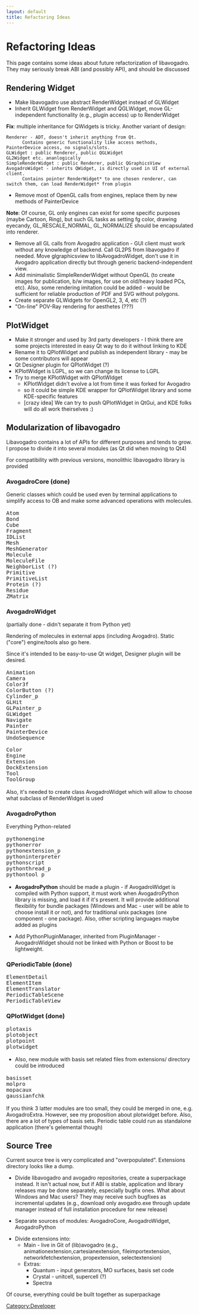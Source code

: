 ```yaml
---
layout: default
title: Refactoring Ideas
---
```


# Refactoring Ideas

This page contains some ideas about future refactorization of libavogadro. They may seriously break ABI (and possibly API), and should be discussed

Rendering Widget
----------------

-   Make libavogadro use abstract RenderWidget instead of GLWidget
-   Inherit GLWidget from RenderWidget and QGLWidget, move GL-independent functionality (e.g., plugin access) up to RenderWidget

**Fix**: multiple inheritance for QWidgets is tricky. Another variant of design:

    Renderer - ADT, doesn't inherit anything from Qt.
          Contains generic functionality like access methods, PainterDevice access, no signals/slots.
    GLWidget : public Renderer, public QGLWidget
    GL2Widget etc. ananlogically
    SimpleRenderWidget : public Renderer, public QGraphicsView
    AvogadroWidget - inherits QWidget, is directly used in UI of external client. 
          Contains pointer RenderWidget* to one chosen renderer, can switch them, can load RenderWidget* from plugin

-   Remove most of OpenGL calls from engines, replace them by new methods of PainterDevice

**Note**: Of course, GL only engines can exist for some specific purposes (maybe Cartoon, Ring), but such GL tasks as setting fg color, drawing eyecandy, GL\_RESCALE\_NORMAL, GL\_NORMALIZE should be encapsulated into renderer.

-   Remove all GL calls from Avogadro application - GUI client must work without any knowledge of backend. Call GL2PS from libavogadro if needed. Move glgraphicsview to libAvogadroWidget, don't use it in Avogadro application directly but through generic backend-independent view.
-   Add minimalistic SimpleRenderWidget without OpenGL (to create images for publication, b/w images, for use on old/heavy loaded PCs, etc). Also, some rendering imitation could be added - would be sufficient for reliable production of PDF and SVG without polygons.
-   Create separate GLWidgets for OpenGL2, 3, 4, etc (?)
-   "On-line" POV-Ray rendering for aesthetes (???)

PlotWidget
----------

-   Make it stronger and used by 3rd party developers - I think there are some projects interested in easy Qt way to do it without linking to KDE
-   Rename it to QPlotWidget and publish as independent library - may be some contributors will appear
-   Qt Designer plugin for QPlotWidget (?)
-   KPlotWidget is LGPL, so we can change its license to LGPL
-   Try to merge KPlotWidget with QPlotWIdget
    -   KPlotWidget didn't evolve a lot from time it was forked for Avogadro
    -   so it could be simple KDE wrapper for QPlotWidget library and some KDE-specific features
    -   [crazy idea] We can try to push QPlotWidget in QtGui, and KDE folks will do all work theirselves :)

Modularization of libavogadro
-----------------------------

Libavogadro contains a lot of APIs for different purposes and tends to grow. I propose to divide it into several modules (as Qt did when moving to Qt4)

For compatibility with previous versions, monolithic libavogadro library is provided

### **AvogadroCore** (done)

Generic classes which could be used even by terminal applications to simplify access to OB and make some advanced operations with molecules. <big>

    Atom
    Bond
    Cube
    Fragment
    IDList
    Mesh
    MeshGenerator
    Molecule
    MoleculeFile
    NeighborList (?)
    Primitive
    PrimitiveList
    Protein (?)
    Residue
    ZMatrix 

</big>

### **AvogadroWidget**

(partially done - didn't separate it from Python yet)

Rendering of molecules in external apps (including Avogadro). Static ("core") engine/tools also go here.

Since it's intended to be easy-to-use Qt widget, Designer plugin will be desired. <big>

    Animation
    Camera
    Color3f
    ColorButton (?)
    Cylinder_p
    GLHit
    GLPainter_p
    GLWidget
    Navigate
    Painter
    PainterDevice
    UndoSequence

    Color
    Engine
    Extension
    DockExtension
    Tool
    ToolGroup

</big>

Also, it's needed to create class AvogadroWidget which will allow to choose what subclass of RenderWidget is used

### **AvogadroPython**

Everything Python-related <big>

    pythonengine
    pythonerror
    pythonextension_p
    pythoninterpreter
    pythonscript
    pythonthread_p
    pythontool_p

</big>

-   **AvogadroPython** should be made a plugin - if AvogadroWidget is compiled with Python support, it must work when AvogadroPython library is missing, and load it if it's present. It will provide additional flexibility for bundle packages (Windows and Mac - user will be able to choose install it or not), and for traditional unix packages (one component - one package). Also, other scripting languages maybe added as plugins

<!-- -->

-   Add PythonPluginManager, inherited from PluginManager - AvogadroWidget should not be linked with Python or Boost to be lightweight.

### **QPeriodicTable** (done)

<big>

    ElementDetail
    ElementItem
    ElementTranslator
    PeriodicTableScene
    PeriodicTableView

</big>

### **QPlotWidget** (done)

<big>

    plotaxis
    plotobject
    plotpoint
    plotwidget

</big>

-   Also, new module with basis set related files from extensions/ directory could be introduced

<big>

    basisset
    molpro 
    mopacaux
    gaussianfchk

</big>

If you think 3 latter modules are too small, they could be merged in one, e.g. AvogadroExtra. However, see my proposition about plotwidget before. Also, there are a lot of types of basis sets. Periodic table could run as standalone application (there's gelemental though)

Source Tree
-----------

Current source tree is very complicated and "overpopulated". Extensions directory looks like a dump.

-   Divide libavogadro and avogadro repositories, create a superpackage instead. It isn't actual now, but if ABI is stable, application and library releases may be done separately, especially bugfix ones. What about Windows and Mac users? They may receive such bugfixes as incremental updates (e.g., download only avogadro.exe through update manager instead of full installation procedure for new release)

<!-- -->

-   Separate sources of modules: AvogadroCore, AvogadroWidget, AvogadroPython

<!-- -->

-   Divide extensions into:
    -   Main - live in Git of (lib)avogadro (e.g., animationextension,cartesianextension, fileimportextension, networkfetchextension, propextension, selectextension)
    -   Extras:
        -   Quantum - input generators, MO surfaces, basis set code
        -   Crystal - unitcell, supercell (?)
        -   Spectra

Of course, everything could be built together as superpackage

<Category:Developer>

